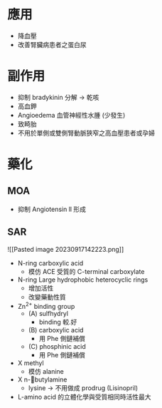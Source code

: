 # 應用
- 降血壓
- 改善腎臟病患者之蛋白尿
# 副作用
- 抑制 bradykinin 分解 $\rightarrow$ 乾咳
- 高血鉀
- Angioedema 血管神經性水腫 (少發生)
- 致畸胎
- 不用於單側或雙側腎動脈狹窄之高血壓患者或孕婦
# 藥化
## MOA
- 抑制 Angiotensin ll 形成
## SAR
![[Pasted image 20230917142223.png]]
- N-ring carboxylic acid
	- 模仿 ACE 受質的 C-terminal carboxylate
- N-ring Large hydrophobic heterocyclic rings
	- 增加活性
	- 改變藥動性質
- Zn<sup>2+</sup> binding group
	- (A) sulfhydryl 
		- binding 較.好
	- (B) carboxylic acid
		- 用 Phe 側鏈補償
	- (C) phosphinic acid 
		- 用 Phe 側鏈補償
- X methyl
	- 模仿 alanine
- X n-butylamine
	- lysine $\rightarrow$ 不用做成 prodrug (Lisinopril)
- L-amino acid 的立體化學與受質相同時活性最大

